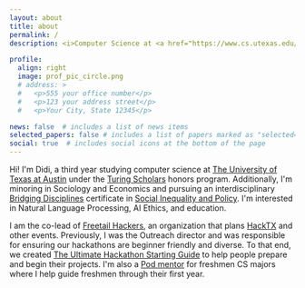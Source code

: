 ```yaml
---
layout: about
title: about
permalink: /
description: <i>Computer Science at <a href="https://www.cs.utexas.edu/">The University of Texas at Austin</a>.</i>

profile:
  align: right
  image: prof_pic_circle.png
  # address: >
  #   <p>555 your office number</p>
  #   <p>123 your address street</p>
  #   <p>Your City, State 12345</p>

news: false  # includes a list of news items
selected_papers: false # includes a list of papers marked as "selected={true}"
social: true  # includes social icons at the bottom of the page
---
```


Hi! I'm Didi, a third year studying computer science at [The University of Texas at Austin](https://www.utexas.edu/) under the [Turing Scholars](https://www.cs.utexas.edu/turing-scholars) honors program. Additionally, I'm minoring in Sociology and Economics and pursuing an interdisciplinary [Bridging Disciplines](https://ugs.utexas.edu/bdp) certificate in [Social Inequality and Policy](https://ugs.utexas.edu/bdp/programs/sihp). I'm interested in Natural Language Processing, AI Ethics, and education.  

I am the co-lead of [Freetail Hackers](https://freetailhackers.com/), an organization that plans [HackTX](https://hacktx.com/) and other events. Previously, I was the Outreach director and was responsible for ensuring our hackathons are beginner friendly and diverse. To that end, we created [The Ultimate Hackathon Starting Guide](https://github.com/kdesai2018/ultimate-hackathon-starting-guide) to help people prepare and begin their projects. I'm also a [Pod mentor](https://www.cs.utexas.edu/undergraduate/student-support/360-connections/cs-pods) for freshmen CS majors where I help guide freshmen through their first year. 
<!-- and a TA for [CS388](http://www.cs.utexas.edu/~gdurrett/courses/fa2019/cs388.shtml), the NLP course for online masters students.  -->

<!-- Last summer, I interned at Google on the [Flights](google.com/flights) team working on a data pipeline to suggest dates to travel during special events and holidays. The spring before that, I was at Facebook working on the [Messenger Privacy Team](https://www.messenger.com/privacy) adding in a new [privacy settings page](https://about.fb.com/news/2020/07/messenger-app-lock-and-privacy-settings/) and adding screenshot detection to [vanish mode](https://bit.ly/MessengerVanishMode) on the Android app. The summer before that, I was an [Engineering Practicum](https://buildyourfuture.withgoogle.com/programs/step/) (now STEP) intern at Google, working on adding an action justification setting to the [G-Suite Security Center](https://workspace.google.com/products/admin/security-center/?utm_source=gsuite&utm_medium=blog&utm_campaign=securitycenterga) under Google Cloud.  -->

